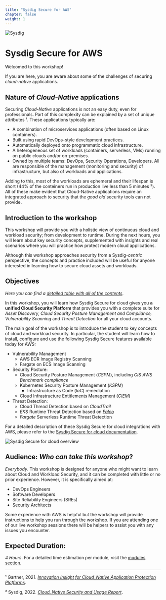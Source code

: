 ```yaml
---
title: "Sysdig Secure for AWS"
chapter: false
weight: 1
---
```

<!-- this is the HOME LANDING PAGE https://sysdig.awsworkshop.io/ 
Instead of using this to introduce Sysdig Platform,
this is a intro to the workshop:
- what are cloud native applications
- Intro to the workshop
- Objectives
- Audience
- Duration
- -->

![Sysdig](/images/logo.png)


# Sysdig Secure for AWS

Welcomed to this workshop!

If you are here, you are aware about some of
the challenges of securing _cloud-native_ applications.


## Nature of _Cloud-Native_ applications

Securing _Cloud-Native_ applications is not an easy duty, even for professionals.
Part of this complexity can be explained by a set of unique attributes ¹. These applications typically are:

- A combination of microservices applications (often based on Linux containers).
- Built using rapid DevOps-style development practices.
- Automatically deployed onto programmatic cloud infrastructure.
- A heterogeneous set of workloads (containers, serverless, VMs) running on public clouds and/or on-premises.
- Owned by multiple teams: DevOps, Security Operations, Developers. All are responsible of the management (monitoring and security) of infrastructure, but also of workloads and applications.

Adding to this, most of the workloads are ephemeral and their lifespan is short
(44% of the conteiners run in production live less than 5 minutes ²).
All of these make evident that Cloud-Native applications require 
an integrated approach to security that the _good old_ security tools can not provide.


## Introduction to the workshop

This workshop will provide you with a holistic view of continuous cloud and workload security;
from development to runtime.
During the next hours, you will learn about key security concepts, supplemented with
insights and real scenarios where you will practice how protect modern cloud applications.

Although this workshop approaches security from a Sysdig-*centric* perspective,
the concepts and practice included will be useful for
anyone interested in learning how to secure cloud assets and workloads.


## Objectives

_Here you can find a [detailed table with all of the contents](/0-introduction.html)_.

In this workshop, you will learn how Sysdig Secure for cloud gives you 
**a unified Cloud Security Platform** that provides you with a complete suite for 
_Asset Discovery, Cloud Security Posture Management and Compliance,
Vulnerability Scanning_ and _Threat Detection_ for all your cloud accounts.


The main goal of the workshop is to introduce the student
to key concepts of cloud and workload security.
In particular, the student will learn how to install, configure and use
the following Sysdig Secure features available today for AWS:

- Vulnerability Management
   - AWS ECR Image Registry Scanning
   - Fargate on ECS Image Scanning
 - Security Posture:
   - Cloud Security Posture Management (_CSPM_), including _CIS AWS Benchmark compliance_
   - Kubernetes Security Posture Management (_KSPM_)
     - Infrastructure as Code (_IaC_) remediation
   - Cloud Infrastructure Entitlements Management (_CIEM_)
 - Threat Detection:
   - Cloud Thread Detection based on _CloudTrail_
   - _EKS_ Runtime Threat Detection based on [_Falco_](https://falco.org/)
   - _Fargate_ Serverless Runtime Threat Detection

For a detailed description of these Sysdig Secure for cloud integrations with AWS,
please refer to the [Sysdig Secure for cloud documentation](https://docs.sysdig.com/en/docs/sysdig-secure/sysdig-secure-for-cloud/).

![Sysdig Secure for cloud overview](/images/cloudvision.png)


## Audience: _Who can take this workshop_?

_Everybody_. This workshop is designed for anyone who might want
to learn about Cloud and Workload Security,
and it can be completed with little or no prior experience. 
However, it is specifically aimed at:

- DevOps Engineers
- Software Developers
- Site Reliability Engineers (SREs)
- Security Architects


Some experience with AWS is helpful but the workshop will provide instructions
to help you run through the workshop.
If you are attending one of our live workshop sessions there will be helpers
to assist you with any issues you encounter.


## Expected Duration:

_4 Hours_. For a detailed time estimation per module, visit the [modules section](/0-introduction.html).

---

¹ Gartner, 2021. [_Innovation Insight for Cloud_Native Application Protection Platforms_](https://www.gartner.com/en/documents/4005115).

² Sysdig, 2022. [_Cloud_Native Security and Usage Report_](https://sysdig.com/2022-cloud-native-security-and-usage-report/).
